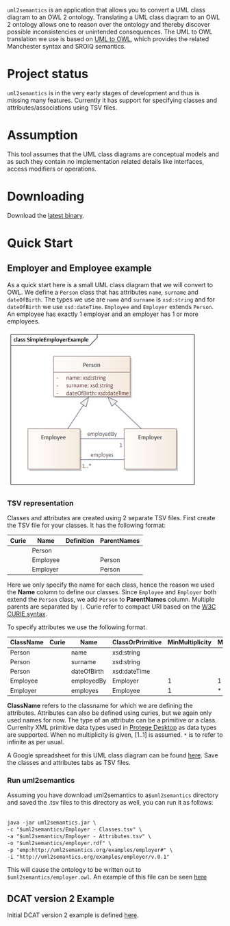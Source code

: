 `uml2semantics` is an application that allows you to convert a UML class diagram to an OWL 2 ontology. Translating a UML 
class diagram to an OWL 2 ontology allows one to reason over the ontology and thereby discover possible 
inconsistencies or unintended consequences. The UML to OWL translation we use is based on
[UML to OWL](https://henrietteharmse.com/uml-vs-owl/uml-class-diagram-to-owl-and-sroiq-reference/), which
provides the related Manchester syntax and SROIQ semantics.


# Project status
`uml2semantics` is in the very early stages of development and thus is missing many features. Currently it has support 
for specifying classes and attributes/associations using TSV files.


# Assumption
This tool assumes that the UML class diagrams are conceptual models and as such they contain no implementation related 
details like interfaces, access modifiers or operations.

# Downloading
Download the [latest binary](https://github.com/henrietteharmse/uml2semantics/releases/latest/uml2semantics.jar).

# Quick Start
## Employer and Employee example 
As a quick start here is a small UML class diagram that we will convert to OWL. We define a `Person` class 
that has attributes `name`, `surname` and  `dateOfBirth`. The types we use are `name` and `surname` is `xsd:string` 
and for `dateOfBirth` we use `xsd:dateTime`. `Employee` and `Employer` extends `Person`. An employee has exactly 1 
employer and an employer has 1 or more employees.

![Employer Example](./docs/SimpleEmployerExample.png)

### TSV representation
Classes and attributes are created using 2 separate TSV files. First create
the TSV file for your classes. It has the following format:


| Curie | Name     | Definition | ParentNames | 
|-------|----------|------------|-------------|
|       | Person   |            |             |
|       | Employee |            | Person      |
|       | Employer |            | Person      |

Here we only specify the name for each class, hence the reason we used the **Name** column to define our classes. Since
`Employee` and `Employer` both extend the `Person` class, we add `Person` to **ParentNames** column. Multiple parents are
separated by `|`. Curie refer to compact URI based on the [W3C CURIE syntax](https://www.w3.org/TR/2010/NOTE-curie-20101216/).

To specify attributes we use the following format. 

| ClassName  | Curie | Name        | ClassOrPrimitive | MinMultiplicity | MaxMultiplicity | Definition | 
|------------|-------|-------------|------------------|-----------------|-----------------|------------|
| Person     |       | name        | xsd:string       |                 |                 |            |
| Person     |       | surname     | xsd:string       |                 |                 |            |
| Person     |       | dateOfBirth | xsd:dateTime     |                 |                 |            |
| Employee   |       | employedBy  | Employer         | 1               | 1               |            |
| Employer   |       | employes    | Employee         | 1               | *               |            |

**ClassName** refers to the classname for which we are defining the attributes. Attributes can also be defined using curies, 
but we again only used names for now. The type of an attribute can be a primitive or a class. Currenlty XML primitive data
types used in [Protege Desktop](https://protege.stanford.edu/) as data types are supported. When no multiplicity is given,
[1..1] is assumed. `*` is to refer to infinite as per usual.

A Google spreadsheet for this UML class diagram can be found [here](https://docs.google.com/spreadsheets/d/1FXpbc52Ag24Htj3Qq36Z743QB5SzlShzjeg98uxd2Xo/edit?usp=sharing).
Save the classes and attributes tabs as TSV files.

### Run uml2semantics
Assuming you have download uml2semantics to a`$uml2semantics` directory and saved the .tsv files to this directory as well,
you can run it as follows:

```

java -jar uml2semantics.jar \ 
-c "$uml2semantics/Employer - Classes.tsv" \
-a "$uml2semantics/Employer - Attributes.tsv" \
-o "$uml2semantics/employer.rdf" \
-p "emp:http://uml2semantics.org/examples/employer#" \
-i "http://uml2semantics.org/examples/employer/v.0.1" 

```

This will cause the ontology to be written out to `$uml2semantics/employer.owl`. An example of this file can be seen 
[here](./examples/employer/employer.rdf)

## DCAT version 2 Example
Initial DCAT version 2 example is defined [here](./examples/dcat2/README.md). 



